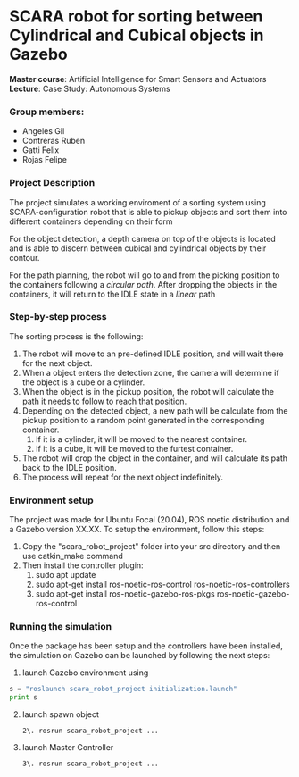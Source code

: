 # SCARA robot for sorting between Cylindrical and Cubical objects in Gazebo

**Master course**: Artificial Intelligence for Smart Sensors and Actuators
**Lecture**: Case Study: Autonomous Systems

### Group members:
- Angeles Gil
- Contreras Ruben
- Gatti Felix
- Rojas Felipe


### Project Description

The project simulates a working enviroment of a sorting system using SCARA-configuration robot that is able to pickup objects and sort them into different containers depending on their form

For the object detection, a depth camera on top of the objects is located and is able to discern between cubical and cylindrical objects by their contour.

For the path planning, the robot will go to and from the picking position to the containers following a *circular path*. After dropping the objects in the containers, it will return to the IDLE state in a *linear* path

### Step-by-step process

The sorting process is the following:
1. The robot will move to an pre-defined IDLE position, and will wait there for the next object.
2. When a object enters the detection zone, the camera will determine if the object is a cube or a cylinder.
3. When the object is in the pickup position, the robot will calculate the path it needs to follow to reach that position.
4. Depending on the detected object, a new path will be calculate from the pickup position to a random point generated in the corresponding container.
	1. If it is a cylinder, it will be moved to the nearest container.
	2. If it is a cube, it will be moved to the furtest container.
5. The robot will drop the object in the container, and will calculate its path back to the IDLE position.
6. The process will repeat for the next object indefinitely.

### Environment setup

The project was made for Ubuntu Focal (20.04), ROS noetic distribution and a Gazebo version XX.XX.
To setup the environment, follow this steps:


1. Copy the "scara_robot_project" folder into your src directory and then use catkin_make command
2. Then install the controller plugin:
	1. sudo apt update
	2. sudo apt-get install ros-noetic-ros-control ros-noetic-ros-controllers
	3. sudo apt-get install ros-noetic-gazebo-ros-pkgs ros-noetic-gazebo-ros-control

### Running the simulation

Once the package has been setup and the controllers have been installed, the simulation on Gazebo can be launched by following the next steps:

1. launch Gazebo environment using
```python
s = "roslaunch scara_robot_project initialization.launch"
print s
```

2. launch spawn object

   ```
   2\. rosrun scara_robot_project ...
   
   ```
3. launch Master Controller

   ```
   3\. rosrun scara_robot_project ...
   
   ```
